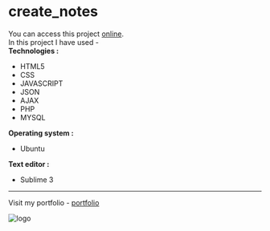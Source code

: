 # create_notes
You can access this project [online](http://sharenotes.xyz).  
In this project I have used -  
**Technologies :**
- HTML5
- CSS
- JAVASCRIPT
- JSON
- AJAX
- PHP
- MYSQL  

**Operating system :**
- Ubuntu

**Text editor :**
- Sublime 3  
---
Visit my portfolio -
[portfolio](http://portfolio.sharenotes.xyz/)


![logo](https://lh3.googleusercontent.com/w-Ltnbh89Wm0SXhUknwVvB_qE1FTSeT0LlkqznTa_b9ITN6E48RWY8_rRcVENuPshMEZWG2hPHBwXK7MzqTBHfSt7sQL4oVB1olTe5PHeWd8N1mB0OSaSQQZwnbZj-qhRODUQw0-Idm7hJvkDRHyYBKTKproaSkieeqL6Qw3K9bW1U_rYwnkQbOpSqrMe943woWTnFwb_-8_3T26eS5U1uvViJjFOfxQ4iLc2cfxd24RKx0GSle1Fh8qpeubl8r-qycpsJQEX7RKslCm7dZxZeWe9PihsOESoh6Xkgfl4vQxzXrtsHjruJD8UH4I_hQwQZKLkyetW8oiXw03Hccs0SMx95_3dYlSRGQw2SPH-9sNS2v9ig_vp3mSsQXEubko4dHO5rC-sGW2ObM2pRrK5gFI2jnznyQX7KVZCeU49sMSpfCmJQERHFtE5hBo13wP9fBUbekrmp0VVXzv3H1_VtGAVcl0RQsi1FVPCbyeNWc3YWbalmWzCmQArLgSYsL4e3aEfF8VyIpMa8nWiOTfZu_cHiDz_D_KdB9ta60GSd_KXZfykL-05LWc5Hd3jOtnVGjzaBuHE1xbhyJgWOF9IUz2vfdomI91vzEjDJ6GtzP-CbqK663iy4PVpgOrLn6d7i91OS45uvsTw_M-qX4NpVD2s4PASjyliSveCqPM18RBBF_I_eYtYc_UVUyNnafXxOCBzaWU9JCXjknvT9rNdCo=s128-no?authuser=0)
